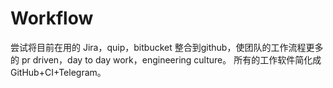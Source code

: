 # Workflow

尝试将目前在用的 Jira，quip，bitbucket 整合到github，使团队的工作流程更多的 pr driven，day to day work，engineering culture。
所有的工作软件简化成 GitHub+CI+Telegram。

